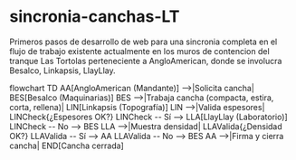 # sincronia-canchas-LT
Primeros pasos de desarrollo de web para una sincronia completa en el flujo de trabajo existente actualmente en los muros de contencion del tranque Las Tortolas perteneciente a AngloAmerican, donde se involucra Besalco, Linkapsis, LlayLlay.


flowchart TD
    AA[AngloAmerican (Mandante)] -->|Solicita cancha| BES[Besalco (Maquinarias)]
    BES -->|Trabaja cancha (compacta, estira, corta, rellena)| LIN[Linkapsis (Topografía)]
    LIN -->|Valida espesores| LINCheck{¿Espesores OK?}
    LINCheck -- Sí --> LLA[LlayLlay (Laboratorio)]
    LINCheck -- No --> BES
    LLA -->|Muestra densidad| LLAValida{¿Densidad OK?}
    LLAValida -- Sí --> AA
    LLAValida -- No --> BES
    AA -->|Firma y cierra cancha| END[Cancha cerrada]
